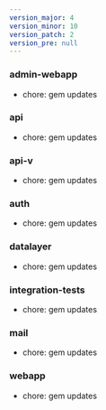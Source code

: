 ```yaml
---
version_major: 4
version_minor: 10
version_patch: 2
version_pre: null
---
```


### admin-webapp

- chore: gem updates

### api

- chore: gem updates

### api-v

- chore: gem updates

### auth

- chore: gem updates

### datalayer

- chore: gem updates

### integration-tests

- chore: gem updates

### mail

- chore: gem updates

### webapp

- chore: gem updates
